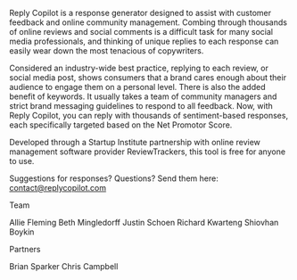 Reply Copilot is a response generator designed to assist with customer feedback and online community management. Combing through thousands of online reviews and social comments is a difficult task for many social media professionals, and thinking of unique replies to each response can easily wear down the most tenacious of copywriters.

Considered an industry-wide best practice, replying to each review, or social media post, shows consumers that a brand cares enough about their audience to engage them on a personal level. There is also the added benefit of keywords. It usually takes a team of community managers and strict brand messaging guidelines to respond to all feedback. Now, with Reply Copilot, you can reply with thousands of sentiment-based responses, each specifically targeted based on the Net Promotor Score.

Developed through a Startup Institute partnership with online review management software provider ReviewTrackers, this tool is free for anyone to use.

Suggestions for responses? Questions? Send them here: contact@replycopilot.com

Team

Allie Fleming 
Beth Mingledorff 
Justin Schoen 
Richard Kwarteng 
Shiovhan Boykin

Partners

Brian Sparker 
Chris Campbell



